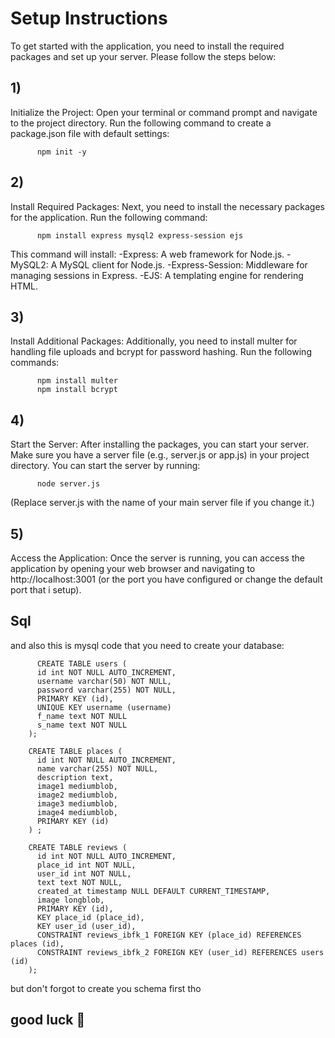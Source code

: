 # Setup Instructions
To get started with the application, you need to install the required packages and set up your server. Please follow the steps below:
  ## 1)
  Initialize the Project: Open your terminal or command prompt and navigate to the project directory. Run the following command to create a package.json file with default settings:
  
          npm init -y
  ## 2)
  Install Required Packages: Next, you need to install the necessary packages for the application. Run the following command:
  
          npm install express mysql2 express-session ejs
          
  This command will install:
    -Express: A web framework for Node.js.
    -MySQL2: A MySQL client for Node.js.
    -Express-Session: Middleware for managing sessions in Express.
    -EJS: A templating engine for rendering HTML.
    
  ## 3)
  Install Additional Packages: Additionally, you need to install multer for handling file uploads and bcrypt for password hashing. Run the following commands:
  
          npm install multer
          npm install bcrypt

  ## 4)
  Start the Server: After installing the packages, you can start your server. Make sure you have a server file (e.g., server.js or app.js) in your project directory. You can start the server by running:

          node server.js
  (Replace server.js with the name of your main server file if you change it.)
    
  ## 5)
  Access the Application: Once the server is running, you can access the application by opening your web browser and navigating to http://localhost:3001 (or the port you have configured or change the default port that i setup).
  
  ## Sql
and also this is mysql code that you need to create your database:

          CREATE TABLE users (
          id int NOT NULL AUTO_INCREMENT,
          username varchar(50) NOT NULL,
          password varchar(255) NOT NULL,
          PRIMARY KEY (id),
          UNIQUE KEY username (username)
          f_name text NOT NULL
          s_name text NOT NULL
        );
        
        CREATE TABLE places (
          id int NOT NULL AUTO_INCREMENT,
          name varchar(255) NOT NULL,
          description text,
          image1 mediumblob,
          image2 mediumblob,
          image3 mediumblob,
          image4 mediumblob,
          PRIMARY KEY (id)
        ) ;
        
        CREATE TABLE reviews (
          id int NOT NULL AUTO_INCREMENT,
          place_id int NOT NULL,
          user_id int NOT NULL,
          text text NOT NULL,
          created_at timestamp NULL DEFAULT CURRENT_TIMESTAMP,
          image longblob,
          PRIMARY KEY (id),
          KEY place_id (place_id),
          KEY user_id (user_id),
          CONSTRAINT reviews_ibfk_1 FOREIGN KEY (place_id) REFERENCES places (id),
          CONSTRAINT reviews_ibfk_2 FOREIGN KEY (user_id) REFERENCES users (id)
        );

but don't forgot to create you schema first tho

## good luck 💚
